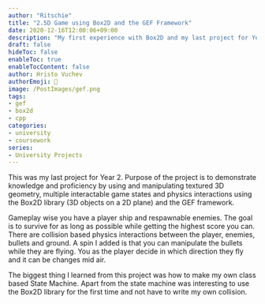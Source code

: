 ```yaml
---
author: "Ritschie"
title: "2.5D Game using Box2D and the GEF Framework"
date: 2020-12-16T12:00:06+09:00
description: "My first experience with Box2D and my last project for Year 2"
draft: false
hideToc: false
enableToc: true
enableTocContent: false
author: Hristo Vuchev
authorEmoji: 👻
image: /PostImages/gef.png
tags: 
- gef
- box2d
- cpp
categories:
- university
- coursework
series:
- University Projects
---
```


This was my last project for Year 2. Purpose of the project is to demonstrate knowledge and proficiency by using and manipulating textured 3D geometry, multiple interactable game states and physics interactions using the Box2D library (3D objects on a 2D plane) and the GEF framework.

Gameplay wise you have a player ship and respawnable enemies. The goal is to survive for as long as possible while getting the highest score you can. There are collision based physics interactions between the player, enemies, bullets and ground. A spin I added is that you can manipulate the bullets while they are flying. You as the player decide in which direction they fly and it can be changes mid air.

The biggest thing I learned from this project was how to make my own class based State Machine. Apart from the state machine was interesting to use the Box2D library for the first time and not have to write my own collision.